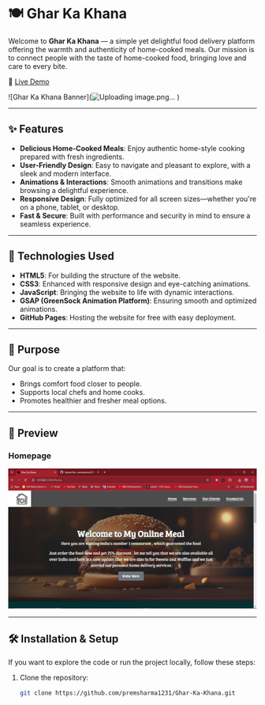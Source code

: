 # 🍽️ Ghar Ka Khana

Welcome to **Ghar Ka Khana** — a simple yet delightful food delivery platform offering the warmth and authenticity of home-cooked meals. Our mission is to connect people with the taste of home-cooked food, bringing love and care to every bite.

🔗 [Live Demo](https://premsharma1231.github.io/Ghar-Ka-Khana/)

![Ghar Ka Khana Banner](![Uploading image.png…]()
) <!-- Add your banner image link -->

---

## ✨ Features

- **Delicious Home-Cooked Meals**: Enjoy authentic home-style cooking prepared with fresh ingredients.
- **User-Friendly Design**: Easy to navigate and pleasant to explore, with a sleek and modern interface.
- **Animations & Interactions**: Smooth animations and transitions make browsing a delightful experience.
- **Responsive Design**: Fully optimized for all screen sizes—whether you're on a phone, tablet, or desktop.
- **Fast & Secure**: Built with performance and security in mind to ensure a seamless experience.

---

## 🚀 Technologies Used

- **HTML5**: For building the structure of the website.
- **CSS3**: Enhanced with responsive design and eye-catching animations.
- **JavaScript**: Bringing the website to life with dynamic interactions.
- **GSAP (GreenSock Animation Platform)**: Ensuring smooth and optimized animations.
- **GitHub Pages**: Hosting the website for free with easy deployment.

---

## 🎯 Purpose

Our goal is to create a platform that:
- Brings comfort food closer to people.
- Supports local chefs and home cooks.
- Promotes healthier and fresher meal options.

---

## 📸 Preview

### Homepage

![Homepage Screenshot](https://github.com/premsharma1231/Ghar-Ka-Khana/blob/main/Screenshot%20(140).png) <!-- Add your screenshot link -->

---

## 🛠️ Installation & Setup

If you want to explore the code or run the project locally, follow these steps:

1. Clone the repository:
   ```bash
   git clone https://github.com/premsharma1231/Ghar-Ka-Khana.git
